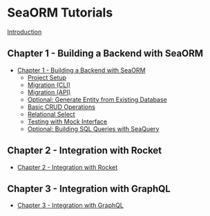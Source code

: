 # SeaORM Tutorials

[Introduction](ch00-00-introduction.md)

## Chapter 1 - Building a Backend with SeaORM

- [Chapter 1 - Building a Backend with SeaORM](ch01-00-build-backend-getting-started.md)
    - [Project Setup](ch01-01-project-setup.md)
    - [Migration (CLI)](ch01-02-migration-cli.md)
    - [Migration (API)](ch01-03-migration-api.md)
    - [Optional: Generate Entity from Existing Database]()
    - [Basic CRUD Operations]()
    - [Relational Select]()
    - [Testing with Mock Interface]()
    - [Optional: Building SQL Queries with SeaQuery]()

## Chapter 2 - Integration with Rocket

- [Chapter 2 - Integration with Rocket]()

## Chapter 3 - Integration with GraphQL

- [Chapter 3 - Integration with GraphQL]()
